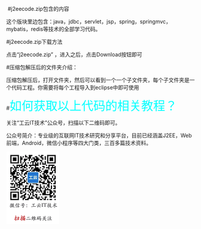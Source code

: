  #j2eecode.zip包含的内容  

这个版块里边包含：java，jdbc，servlet，jsp，spring，springmvc，mybatis，redis等技术的全部学习代码。 

#j2eecode.zip下载方法

点击“j2eecode.zip” ，进入之后，点击Download按钮即可

#压缩包解压后的文件夹介绍：  

压缩包解压后，打开文件夹，然后可以看到一个一个子文件夹，每个子文件夹是一个代码工程。你需要将每个工程导入到eclipse中即可使用

#<font color=#00ffff size=6 face="黑体">如何获取以上代码的相关教程？</font>

关注“工云IT技术”公众号，扫描以下二维码即可。

公众号简介：专业级的互联网IT技术研究和分享平台，目前已经涵盖J2EE，Web前端，Android，微信小程序等四大门类，三百多篇技术资料。

![](https://github.com/gongyunit/resources/blob/master/ewm.png) 

